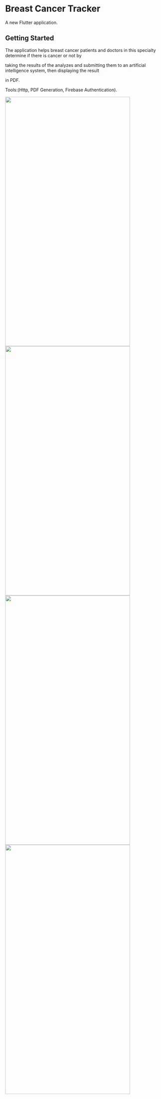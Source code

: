 # Breast Cancer Tracker

A new Flutter application.

## Getting Started
The application helps breast cancer patients and doctors in this specialty determine if there is cancer or not by

taking the results of the analyzes and submitting them to an artificial intelligence system, then displaying the result

in PDF.

Tools:(Http, PDF Generation, Firebase Authentication).



<img src="https://user-images.githubusercontent.com/74936462/175803688-1ead7683-24bf-4282-a7f5-be6d3c89fff6.jpg" width="400" height="800">
<img src="https://user-images.githubusercontent.com/74936462/175803683-b9529e09-c83c-4492-938a-0b48cf0b7f9b.jpg" width="400" height="800">

<img src="https://user-images.githubusercontent.com/74936462/175803692-c1d8eed6-5ffa-4d85-a6ca-18cf4b51c75c.jpg" width="400" height="800">
<img src="https://user-images.githubusercontent.com/74936462/175803690-2f58dfb4-73af-430a-ad66-a4f62682df4a.jpg" width="400" height="800">

